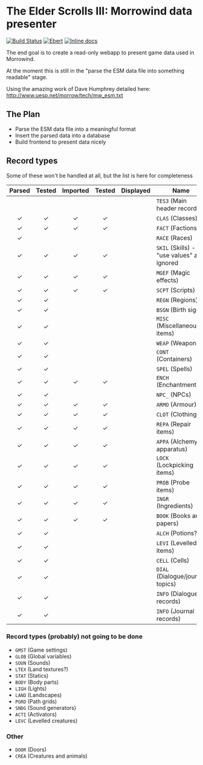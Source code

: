 # The Elder Scrolls III: Morrowind data presenter

[![Build Status](https://travis-ci.org/sevenseacat/esm-data-presenter.svg?branch=master)](https://travis-ci.org/sevenseacat/esm-data-presenter)
[![Ebert](https://ebertapp.io/github/sevenseacat/esm-data-presenter.svg)](https://ebertapp.io/github/sevenseacat/esm-data-presenter)
[![Inline docs](http://inch-ci.org/github/sevenseacat/esm-data-presenter.svg)](http://inch-ci.org/github/sevenseacat/esm-data-presenter)

The end goal is to create a read-only webapp to present game data used in Morrowind.

At the moment this is still in the "parse the ESM data file into something readable" stage.

Using the amazing work of Dave Humphrey detailed here: http://www.uesp.net/morrow/tech/mw_esm.txt

## The Plan

- Parse the ESM data file into a meaningful format
- Insert the parsed data into a database
- Build frontend to present data nicely

## Record types

Some of these won't be handled at all, but the list is here for completeness

| Parsed | Tested | Imported | Tested | Displayed | Name |
| :---:  | :---:  | :---:    | :---:  | :---:     |------|
|        |        |          |        |           | `TES3` (Main header record) |
| ✓      | ✓      | ✓        | ✓      |           | `CLAS` (Classes) |
| ✓      | ✓      | ✓        | ✓      |           | `FACT` (Factions) |
| ✓      |        |          |        |           | `RACE` (Races) |
| ✓      | ✓      | ✓        | ✓      |           | `SKIL` (Skills) - "use values" are ignored |
| ✓      | ✓      | ✓        | ✓      |           | `MGEF` (Magic effects) |
| ✓      | ✓      | ✓        | ✓      |           | `SCPT` (Scripts) |
| ✓      | ✓      |          |        |           | `REGN` (Regions) |
| ✓      | ✓      |          |        |           | `BSGN` (Birth signs) |
| ✓      | ✓      |          |        |           | `MISC` (Miscellaneous items) |
| ✓      | ✓      |          |        |           | `WEAP` (Weapons) |
| ✓      | ✓      |          |        |           | `CONT` (Containers) |
| ✓      | ✓      |          |        |           | `SPEL` (Spells) |
| ✓      | ✓      | ✓        | ✓      |           | `ENCH` (Enchantments) |
| ✓      | ✓      |          |        |           | `NPC_` (NPCs) |
| ✓      | ✓      | ✓        | ✓      |           | `ARMO` (Armour) |
| ✓      | ✓      | ✓        | ✓      |           | `CLOT` (Clothing) |
| ✓      | ✓      | ✓        | ✓      |           | `REPA` (Repair items) |
| ✓      | ✓      | ✓        | ✓      |           | `APPA` (Alchemy apparatus) |
| ✓      | ✓      | ✓        | ✓      |           | `LOCK` (Lockpicking items) |
| ✓      | ✓      | ✓        | ✓      |           | `PROB` (Probe items) |
| ✓      | ✓      | ✓        | ✓      |           | `INGR` (Ingredients) |
| ✓      | ✓      | ✓        | ✓      |           | `BOOK` (Books and papers) |
| ✓      | ✓      |          |        |           | `ALCH` (Potions?) |
| ✓      | ✓      |          |        |           | `LEVI` (Levelled items) |
| ✓      | ✓      |          |        |           | `CELL` (Cells) |
| ✓      | ✓      |          |        |           | `DIAL` (Dialogue/journal topics) |
| ✓      | ✓      |          |        |           | `INFO` (Dialogue records) |
| ✓      | ✓      |          |        |           | `INFO` (Journal records) |

### Record types (probably) not going to be done

- `GMST` (Game settings)
- `GLOB` (Global variables)
- `SOUN` (Sounds)
- `LTEX` (Land textures?)
- `STAT` (Statics)
- `BODY` (Body parts)
- `LIGH` (Lights)
- `LAND` (Landscapes)
- `PGRD` (Path grids)
- `SNDG` (Sound generators)
- `ACTI` (Activators)
- `LEVC` (Levelled creatures)

### Other

- `DOOR` (Doors)
- `CREA` (Creatures and animals)
